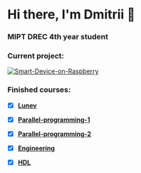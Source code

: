 # Hi there, I'm Dmitrii 👋
### MIPT DREC 4th year student

### Current project:
[![Smart-Device-on-Raspberry](https://img.shields.io/badge/Smart_Device_on_Raspberry-%2300ADD8.svg?style=for-the-badge&logoColor=white)](https://github.com/DmMkh/Smart-Device-on-Raspberry)

### Finished courses:
- [X] [__Lunev__](https://github.com/DmMkh/MIPT-System-programming)

- [X] [__Parallel-programming-1__](https://github.com/DmMkh/Parallel)

- [X] [__Parallel-programming-2__](https://github.com/DmMkh/Parallel---2)

- [X] [__Engineering__](https://github.com/DmMkh/get)

- [X] [__HDL__](https://github.com/DmMkh/HDL)

<!--
**DmMkh/DmMkh** is a ✨ _special_ ✨ repository because its `README.md` (this file) appears on your GitHub profile.

Here are some ideas to get you started:

- 🔭 I’m currently working on ...
- 🌱 I’m currently learning ...
- 👯 I’m looking to collaborate on ...
- 🤔 I’m looking for help with ...
- 💬 Ask me about ...
- 📫 How to reach me: ...
- 😄 Pronouns: ...
- ⚡ Fun fact: ...
-->
